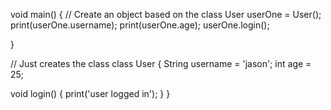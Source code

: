 void main() {
  // Create an object based on the class
  User userOne = User();
  print(userOne.username);
  print(userOne.age);
  userOne.login();
  
}

// Just creates the class
class User {
  String username = 'jason';
  int age = 25;
  
  void login() {
    print('user logged in');
  }
}
